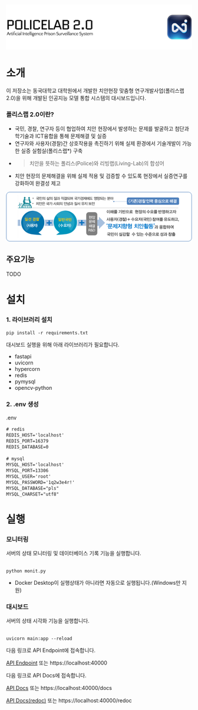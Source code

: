 ![thumbnail](/resource/thumb.png)

# 소개

이 저장소는 동국대학교 대학원에서 개발한 치안현장 맞춤형 연구개발사업(폴리스랩 2.0)을 위해 개발된 인공지능 모델 통합 시스템의 대시보드입니다.

### 폴리스랩 2.0이란?

-   국민, 경찰, 연구자 등이 협업하여 치안 현장에서 발생하는 문제를 발굴하고 첨단과학기술과 ICT융합을 통해 문제해결 및 실증
-   연구자와 사용자(경찰)간 상호작용을 촉진하기 위해 실제 환경에서 기술개발이 가능한 실증 실험실(폴리스랩\*) 구축

*   > 치안을 뜻하는 폴리스(Police)와 리빙랩(Living-Lab)의 합성어

-   치안 현장의 문제해결을 위해 실제 적용 및 검증할 수 있도록 현장에서 실증연구를 강화하여 완결성 제고

![PoliceLab 2.0](/resource/introduction.png)

## 주요기능

TODO

# 설치

### 1. 라이브러리 설치

```
pip install -r requirements.txt
```

대시보드 실행을 위해 아래 라이브러리가 필요합니다.

-   fastapi
-   uvicorn
-   hypercorn
-   redis
-   pymysql
-   opencv-python

### 2. .env 생성

.env

```
# redis
REDIS_HOST='localhost'
REDIS_PORT=16379
REDIS_DATABASE=0

# mysql
MYSQL_HOST='localhost'
MYSQL_PORT=13306
MYSQL_USER='root'
MYSQL_PASSWORD='1q2w3e4r!'
MYSQL_DATABASE="pls"
MYSQL_CHARSET="utf8"
```

# 실행

### 모니터링

서버의 상태 모니터링 및 데이터베이스 기록 기능을 실행합니다.

```

python monit.py

```

-   Docker Desktop이 실행상태가 아니라면 자동으로 실행됩니다.(Windows만 지원)

### 대시보드

서버의 상태 시각화 기능을 실행합니다.

```

uvicorn main:app --reload

```

다음 링크로 API Endpoint에 접속합니다.

[API Endpoint](http://localhost:40000)
또는 https://localhost:40000

다음 링크로 API Docs에 접속합니다.

[API Docs](http://localhost:40000/docs)
또는 https://localhost:40000/docs

[API Docs(redoc)](http://localhost:40000/redoc)
또는 https://localhost:40000/redoc
